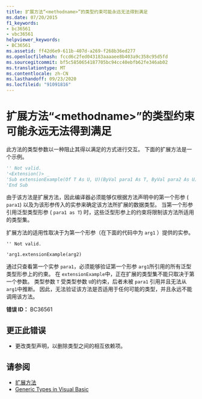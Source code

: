 ```yaml
---
title: 扩展方法“<methodname>”的类型约束可能永远无法得到满足
ms.date: 07/20/2015
f1_keywords:
- bc36561
- vbc36561
helpviewer_keywords:
- BC36561
ms.assetid: ff42d6e9-611b-407d-a269-f268b36ed277
ms.openlocfilehash: fccd6c2fed043183aaaaee8b403a9c358c95d5fd
ms.sourcegitcommit: bf5c5850654187705bc94cc40ebfb62fe346ab02
ms.translationtype: MT
ms.contentlocale: zh-CN
ms.lasthandoff: 09/23/2020
ms.locfileid: "91091816"
---
```

# <a name="extension-method-methodname-has-type-constraints-that-can-never-be-satisfied"></a>扩展方法“\<methodname>”的类型约束可能永远无法得到满足

此方法的类型参数以一种阻止其得以满足的方式进行交互。 下面的扩展方法是一个示例。  
  
```vb  
'' Not valid.  
'<Extension()> _  
'Sub extensionExample(Of T As U, U)(ByVal para1 As T, ByVal para2 As U)  
'End Sub  
```  
  
 由于该方法是扩展方法，因此编译器必须能够仅根据方法声明中的第一个形参 ( `para1`) 以及为该形参传入的实参来确定该方法所扩展的数据类型。 当第一个形参引用泛型类型形参 ( `para1 as T`) 时，这些泛型形参上的约束将限制该方法所适用的类型集。  
  
 扩展方法的适用性取决于为第一个形参（在下面的代码中为 `arg1` ）提供的实参。  
  
 `'' Not valid.`  
  
 `'arg1.extensionExample(arg2)`  
  
 通过只查看第一个实参 `para1`，必须能够验证第一个形参 `arg1`所引用的所有泛型类型形参上的约束。 在 `extensionExample`中，正在扩展的类型集不能只取决于第一个参数。 类型参数 `T` 受类型参数 `U`的约束，后者未被 `para1` 引用并且无法从 `arg1`中推断。 因此，无法验证该方法是否适用于任何可能的类型，并且永远不能调用该方法。  
  
 **错误 ID：** BC36561  
  
## <a name="to-correct-this-error"></a>更正此错误  
  
- 更改类型声明，以删除类型之间的相互依赖项。  
  
## <a name="see-also"></a>请参阅

- [扩展方法](../programming-guide/language-features/procedures/extension-methods.md)
- [Generic Types in Visual Basic](../programming-guide/language-features/data-types/generic-types.md)
